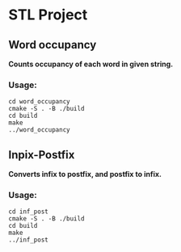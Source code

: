 # STL Project

## Word occupancy

**Counts occupancy of each word in given string.**

### Usage:

```
cd word_occupancy
cmake -S . -B ./build
cd build
make
../word_occupancy
```

## Inpix-Postfix

**Converts infix to postfix, and postfix to infix.**

### Usage:

```
cd inf_post
cmake -S . -B ./build
cd build
make
../inf_post
```
